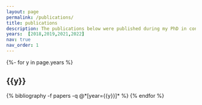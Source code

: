 ```yaml
---
layout: page
permalink: /publications/
title: publications
description: The publications below were published during my PhD in condensed matter physics. 
years:  [2018,2019,2021,2022]
nav: true
nav_order: 1
---
```

<!-- _pages/publications.md -->
<div class="publications">

{%- for y in page.years %}
  <h2 class="year">{{y}}</h2>
  {% bibliography -f papers -q @*[year={{y}}]* %}
{% endfor %}

</div>
